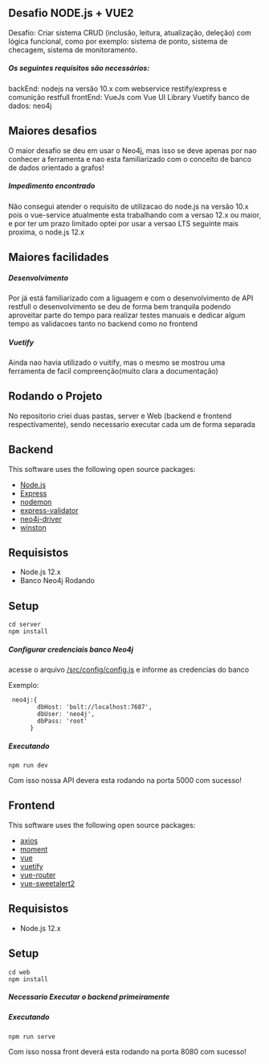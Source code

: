 ## Desafio NODE.js + VUE2

Desafio: Criar sistema CRUD (inclusão, leitura, atualização, deleção) com lógica funcional,  como por exemplo: sistema de ponto, sistema de checagem, sistema de monitoramento.

##### Os seguintes requisitos são necessários:

backEnd: nodejs na versão 10.x com webservice restify/express e comunição restfull
frontEnd: VueJs com Vue UI Library Vuetify
banco de dados: neo4j

## Maiores desafios

O maior desafio se deu em usar o Neo4j, mas isso se deve apenas por nao conhecer a ferramenta e nao esta familiarizado com o conceito de banco de dados orientado a grafos!

##### Impedimento encontrado

Não consegui atender o requisito de utilizacao do node.js na versão 10.x pois o vue-service atualmente esta trabalhando com a versao 12.x ou maior, e por ter um prazo limitado optei por usar a versao LTS seguinte mais proxima, o node.js 12.x


## Maiores facilidades

##### Desenvolvimento
Por já está familiarizado com a liguagem e com o desenvolvimento de API restfull o desenvolvimento se deu de forma bem tranquila podendo aproveitar parte do tempo para realizar testes manuais e dedicar algum tempo as validacoes tanto no backend como no frontend

##### Vuetify
Ainda nao havia utilizado o vuitify, mas o mesmo se mostrou uma ferramenta de facil compreenção(muito clara a documentação)


## Rodando o Projeto
No repositorio criei duas pastas, server e Web (backend e frontend respectivamente), sendo necessario executar cada um de forma separada

## Backend
This software uses the following open source packages:

- [Node.js](https://nodejs.org/)
- [Express](https://expressjs.com/en/starter/installing.html)
- [nodemon](https://nodemon.io/)
- [express-validator](https://express-validator.github.io/docs/)
- [neo4j-driver](https://neo4j.com/developer/javascript/)
- [winston](http://codemirror.net/)

## Requisistos 
- Node.js 12.x
- Banco Neo4j Rodando

## Setup

```
cd server
npm install
```
##### Configurar credenciais banco Neo4j
acesse o arquivo [/src/config/config.js](https://github.com/nerialexandre/crud-node-vue/blob/develop/server/src/config/config.js) e informe as credencias do banco

Exemplo:
```
 neo4j:{
        dbHost: 'bolt://localhost:7687',
        dbUser: 'neo4j',
        dbPass: 'root'
      }
```
##### Executando

```
npm run dev
```
Com isso nossa API devera esta rodando na porta 5000 com sucesso!

## Frontend
This software uses the following open source packages:

- [axios](https://axios-http.com/ptbr/docs/intro)
- [moment](https://momentjs.com/)
- [vue](https://vuejs.org/)
- [vuetify](https://vuetifyjs.com/en/)
- [vue-router](https://router.vuejs.org/)
- [vue-sweetalert2](https://www.npmjs.com/package/vue-sweetalert2)

## Requisistos 
- Node.js 12.x

## Setup

```
cd web
npm install
```
##### Necessario Executar o backend primeiramente

##### Executando

```
npm run serve
```
Com isso nossa front deverá esta rodando na porta 8080 com sucesso!
